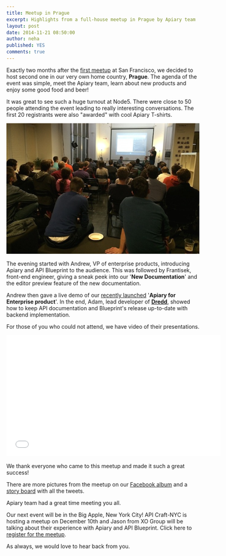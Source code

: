 ```yaml
---
title: Meetup in Prague
excerpt: Highlights from a full-house meetup in Prague by Apiary team
layout: post
date: 2014-11-21 08:50:00
author: neha
published: YES
comments: true
---
```


Exactly two months after the [first meetup](http://blog.apiary.io/2014/09/19/Apiary-Meetup) at San Francisco, we decided to host second one in our very own home country, **Prague**. The agenda of the event was simple, meet the Apiary team, learn about new products and enjoy some good food and beer!

It was great to see such a huge turnout at Node5. There were close to 50 people attending the event leading to really interesting conversations. The first 20 registrants were also "awarded" with cool Apiary T-shirts.

![people](/images/2014-11-19-Prague-Meetup/5.jpg)

The evening started with Andrew, VP of enterprise products, introducing Apiary and API Blueprint to the audience. This was followed by Frantisek, front-end engineer, giving a sneak peek into our '**New Documentation**' and the editor preview feature of the new documentation. 

Andrew then gave a live demo of our [recently launched](http://blog.apiary.io/2014/10/22/Enterprise-Release/) '**Apiary for Enterprise product**'. 
In the end, Adam, lead developer of [**Dredd**](https://github.com/apiaryio/dredd), showed how to keep API documentation and Blueprint's release up-to-date with backend implementation.

For those of you who could not attend, we have video of their presentations. 

<iframe width="560" height="315" src="//www.youtube.com/embed/qjadM_6ZN8s" frameborder="0" allowfullscreen></iframe>

We thank everyone who came to this meetup and made it such a great success!

There are more pictures from the meetup on our [Facebook album](https://www.facebook.com/media/set/?set=a.726137290811445.1073741828.121823441242836&type=3&uploaded=62) and a [story board](https://storify.com/user4154/apiary-meetup) with all the tweets. 

Apiary team had a great time meeting you all. 

Our next event will be in the Big Apple, New York City! API Craft-NYC is hosting a meetup on December 10th and Jason from XO Group will be talking about their experience with Apiary and API Blueprint. Click here to [register for the meetup](http://www.meetup.com/API-Craft-NYC/events/218687910/). 

As always, we would love to hear back from you. 